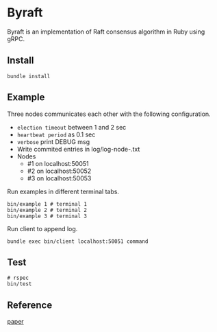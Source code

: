 # Byraft

Byraft is an implementation of Raft consensus algorithm in Ruby using gRPC.

## Install

```shell
bundle install
```

## Example

Three nodes communicates each other with the following configuration.
- `election timeout` between 1 and 2 sec
- `heartbeat period` as 0.1 sec
- `verbose` print DEBUG msg
- Write commited entries in log/log-node-<id>.txt
- Nodes
  - #1 on localhost:50051
  - #2 on localhost:50052
  - #3 on localhost:50053

Run examples in different terminal tabs.

```shell
bin/example 1 # terminal 1
bin/example 2 # terminal 2
bin/example 3 # terminal 3
```

Run client to append log.

```shell
bundle exec bin/client localhost:50051 command
```

## Test

```shell
# rspec
bin/test
```

## Reference

[paper](https://raft.github.io/raft.pdf)
